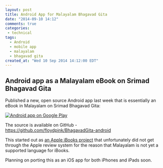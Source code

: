 ```yaml
---
layout: post
title: Android App for Malayalam Bhagavad Gita
date: "2014-09-10 14:12"
comments: true
categories:
 - technical
tags:
  - Android
  - mobile app
  - malayalam
  - bhagavad gita
created_at: "Wed 10 Sep 2014 14:12:00 EDT"
---
```


## Android app as a Malayalam eBook on Srimad Bhagavad Gita

Published a new, open source Android app last week that is essentially an eBook in Malayalam on Srimad Bhagavad Gita:

[![Android app on Google Play](https://floydpink.github.io/BhagavadGita/images/play-store.png)](https://play.google.com/store/apps/details?id=com.floydpink.android.bhagavadgita)

The source is available on GitHub - https://github.com/floydpink/BhagavadGita-android

This started out as [an Apple iBooks project](https://github.com/floydpink/BhagavadGita/tree/apple-ibooks) that unfortunately did not get through the Apple review system for the reason that Malayalam is not yet a supported language for iBooks.

Planning on porting this as an iOS app for both iPhones and iPads soon.

